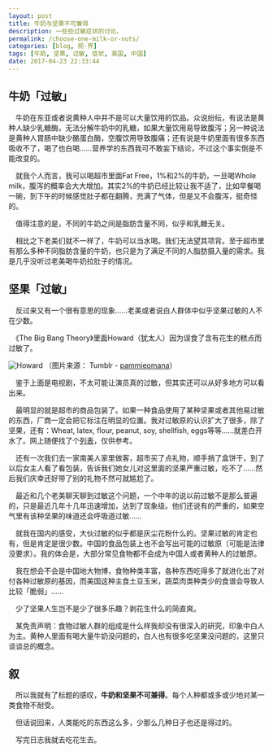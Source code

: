 ```yaml
---
layout: post
title: 牛奶与坚果不可兼得
description: 一些些过敏症状的讨论。
permalink: /choose-one-milk-or-nuts/
categories: [blog, 视·界]
tags: [牛奶, 坚果, 过敏, 症状, 美国, 中国]
date: 2017-04-23 22:33:44
---
```


<!--「http://lanternd.qiniudn.com/Pic4Post/」-->

## 牛奶「过敏」

　牛奶在东亚或者说黄种人中并不是可以大量饮用的饮品。众说纷纭，有说法是黄种人缺少乳糖酶，无法分解牛奶中的乳糖，如果大量饮用易导致腹泻；另一种说法是黄种人胃肠中缺少酪蛋白酶，空腹饮用导致腹痛；还有说是牛奶里面有很多东西吸收不了，喝了也白喝……营养学的东西我可不敢妄下结论，不过这个事实倒是不能改变的。

　就我个人而言，我可以喝超市里面Fat Free，1%和2%的牛奶，一旦喝Whole milk，腹泻的概率会大大增加。其实2%的牛奶已经比较让我不适了，比如早餐喝一碗，到下午的时候感觉肚子都在翻腾，充满了气体，但是又不会腹泻，挺奇怪的。

　值得注意的是，不同的牛奶之间是脂肪含量不同，似乎和乳糖无关。

　相比之下老美们就不一样了，牛奶可以当水喝。我们无法望其项背。至于超市里有那么多种不同脂肪含量的牛奶，也只是为了满足不同的人脂肪摄入量的需求。我是几乎没听过老美喝牛奶拉肚子的情况。

## 坚果「过敏」

　反过来又有一个很有意思的现象……老美或者说白人群体中似乎坚果过敏的人不在少数。

　《The Big Bang Theory》里面Howard（犹太人）因为误食了含有花生的糕点而过敏了。

![Howard](http://lanternd.qiniudn.com/Pic4Post/choose-one-milk-or-nuts/peanut-allergy.gif)
（图片来源： Tumblr - [pammieomana](http://68.media.tumblr.com/tumblr_mduio6pHFI1qasxjlo1_500.gif)）

　鉴于上面是电视剧，不太可能让演员真的过敏，但其实还可以从好多地方可以看出来。

　最明显的就是超市的商品包装了。如果一种食品使用了某种坚果或者其他易过敏的东西，厂商一定会把它标注在明显的位置。我对过敏原的认识扩大了很多，除了坚果，还有：Wheat, latex, flour, peanut, soy, shellfish, eggs等等……就差白开水了。网上随便找了个[列表](http://acaai.org/allergies/types/food-allergy)，仅供参考。

　还有一次我们去一家南美人家里做客，超市买了点礼物，顺手捎了盒饼干，到了以后女主人看了看包装，告诉我们她女儿对这里面的坚果严重过敏，吃不了……然后我们庆幸还好带了别的礼物不然可就尴尬了。

　最近和几个老美聊天聊到过敏这个问题，一个中年的说以前过敏不是那么普遍的，只是最近几年十几年迅速增加，达到了现象级。他们还说有的严重的，如果空气里有该种坚果的味道还会呼吸道过敏……

　就我在国内的感受，大伙过敏的似乎都是灰尘花粉什么的。坚果过敏的肯定也有，但是肯定是很少数。中国的食品包装上也不会写出可能的过敏原（可能是法律没要求）。我的体会是，大部分常见食物都不会成为中国人或者黄种人的过敏原。

　我在想会不会是中国地大物博，食物种类丰富，各种东西吃得多了就进化出了对付各种过敏原的基因，而美国这种主食土豆玉米，蔬菜肉类种类少的食谱会导致人比较「脆弱」……

　少了坚果人生岂不是少了很多乐趣？剥花生什么的简直爽。

　某免责声明：食物过敏人群的组成是什么样我却没有很深入的研究，印象中白人为主。黄种人里面有喝大量牛奶没问题的，白人也有很多吃坚果没问题的，这里只谈谈总的概念。

## 叙

　所以我就有了标题的感叹，**牛奶和坚果不可兼得**。每个人种都或多或少地对某一类食物不耐受。

　但话说回来，人类能吃的东西这么多，少那么几种日子也还是得过的。

　写完日志我就去吃花生去。